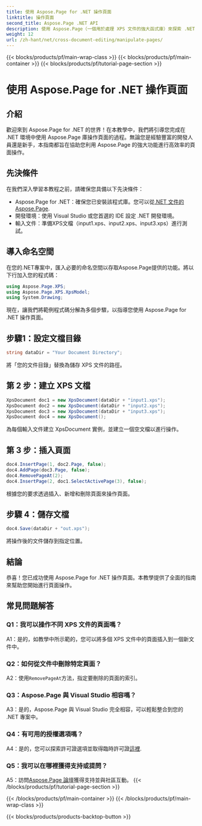 ```yaml
---
title: 使用 Aspose.Page for .NET 操作頁面
linktitle: 操作頁面
second_title: Aspose.Page .NET API
description: 使用 Aspose.Page（一個用於處理 XPS 文件的強大函式庫）來探索 .NET 中的頁面操作。請遵循我們的逐步指南以獲得高效的結果。
weight: 12
url: /zh-hant/net/cross-document-editing/manipulate-pages/
---
```


{{< blocks/products/pf/main-wrap-class >}}
{{< blocks/products/pf/main-container >}}
{{< blocks/products/pf/tutorial-page-section >}}

# 使用 Aspose.Page for .NET 操作頁面

## 介紹

歡迎來到 Aspose.Page for .NET 的世界！在本教學中，我們將引導您完成在 .NET 環境中使用 Aspose.Page 庫操作頁面的過程。無論您是經驗豐富的開發人員還是新手，本指南都旨在協助您利用 Aspose.Page 的強大功能進行高效率的頁面操作。

## 先決條件

在我們深入學習本教程之前，請確保您具備以下先決條件：

-  Aspose.Page for .NET：確保您已安裝該程式庫。您可以從[.NET 文件的 Aspose.Page](https://reference.aspose.com/page/net/).
- 開發環境：使用 Visual Studio 或您首選的 IDE 設定 .NET 開發環境。
- 輸入文件：準備XPS文檔（input1.xps、input2.xps、input3.xps）進行測試。

## 導入命名空間

在您的.NET專案中，匯入必要的命名空間以存取Aspose.Page提供的功能。將以下行加入您的程式碼：

```csharp
using Aspose.Page.XPS;
using Aspose.Page.XPS.XpsModel;
using System.Drawing;
```

現在，讓我們將範例程式碼分解為多個步驟，以指導您使用 Aspose.Page for .NET 操作頁面。

## 步驟1：設定文檔目錄

```csharp
string dataDir = "Your Document Directory";
```

將「您的文件目錄」替換為儲存 XPS 文件的路徑。

## 第 2 步：建立 XPS 文檔

```csharp
XpsDocument doc1 = new XpsDocument(dataDir + "input1.xps");
XpsDocument doc2 = new XpsDocument(dataDir + "input2.xps");
XpsDocument doc3 = new XpsDocument(dataDir + "input3.xps");
XpsDocument doc4 = new XpsDocument();
```

為每個輸入文件建立 XpsDocument 實例，並建立一個空文檔以進行操作。

## 第 3 步：插入頁面

```csharp
doc4.InsertPage(1, doc2.Page, false);
doc4.AddPage(doc3.Page, false);
doc4.RemovePageAt(2);
doc4.InsertPage(2, doc1.SelectActivePage(3), false);
```

根據您的要求透過插入、新增和刪除頁面來操作頁面。

## 步驟 4：儲存文檔

```csharp
doc4.Save(dataDir + "out.xps");
```

將操作後的文件儲存到指定位置。

## 結論

恭喜！您已成功使用 Aspose.Page for .NET 操作頁面。本教學提供了全面的指南來幫助您開始進行頁面操作。

## 常見問題解答

### Q1：我可以操作不同 XPS 文件的頁面嗎？

A1：是的，如教學中所示範的，您可以將多個 XPS 文件中的頁面插入到一個新文件中。

### Q2：如何從文件中刪除特定頁面？

 A2：使用`RemovePageAt`方法，指定要刪除的頁面的索引。

### Q3：Aspose.Page 與 Visual Studio 相容嗎？

A3：是的，Aspose.Page 與 Visual Studio 完全相容，可以輕鬆整合到您的 .NET 專案中。

### Q4：有可用的授權選項嗎？

 A4：是的，您可以探索許可證選項並取得臨時許可證[這裡](https://purchase.aspose.com/temporary-license/).

### Q5：我可以在哪裡獲得支持或提問？

 A5：訪問[Aspose.Page 論壇](https://forum.aspose.com/c/page/39)獲得支持並與社區互動。
{{< /blocks/products/pf/tutorial-page-section >}}

{{< /blocks/products/pf/main-container >}}
{{< /blocks/products/pf/main-wrap-class >}}

{{< blocks/products/products-backtop-button >}}
